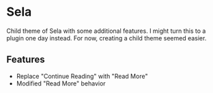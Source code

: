 # Sela

Child theme of Sela with some additional features. I might turn this to a plugin one day instead. For now, creating a child theme seemed easier.

## Features

- Replace "Continue Reading" with "Read More"
- Modified "Read More" behavior
